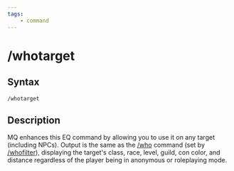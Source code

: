 ```yaml
---
tags:
    - command
---
```

# /whotarget

## Syntax

```eqcommand
/whotarget
```

## Description

MQ enhances this EQ command by allowing you to use it on any target (including NPCs). Output is the same as the [/who](who.md) command (set by [/whofilter](whofilter.md)), displaying the target's class, race, level, guild, con color, and distance regardless of the player being in anonymous or roleplaying mode.
